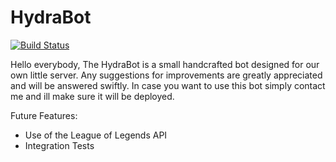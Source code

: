 # HydraBot

[![Build Status](http://80.241.212.103:8080/buildStatus/icon?job=HydraBot_CI_maven)](http://80.241.212.103:8080/job/HydraBot_CI_maven/)


Hello everybody,
The HydraBot is a small handcrafted bot designed for our own little server.
Any suggestions for improvements are greatly appreciated and will be answered swiftly.
In case you want to use this bot simply contact me and ill make sure it will be deployed.

Future Features:
  - Use of the League of Legends API
  - Integration Tests

